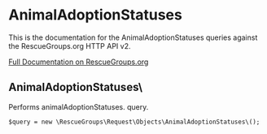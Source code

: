 # AnimalAdoptionStatuses

This is the documentation for the AnimalAdoptionStatuses queries against the RescueGroups.org HTTP API v2.

[Full Documentation on RescueGroups.org](https://userguide.rescuegroups.org/display/APIDG/Object+definitions#Objectdefinitions-animalAdoptionStatuses)

## AnimalAdoptionStatuses\

Performs animalAdoptionStatuses. query.

    $query = new \RescueGroups\Request\Objects\AnimalAdoptionStatuses\();


